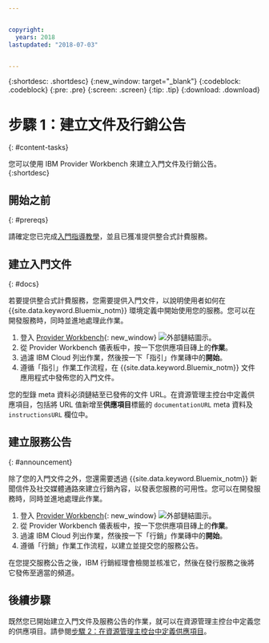 ```yaml
---


copyright:
  years: 2018
lastupdated: "2018-07-03"


---
```


{:shortdesc: .shortdesc}
{:new_window: target="_blank"}
{:codeblock: .codeblock}
{:pre: .pre}
{:screen: .screen}
{:tip: .tip}
{:download: .download}

# 步驟 1：建立文件及行銷公告
{: #content-tasks}

您可以使用 IBM Provider Workbench 來建立入門文件及行銷公告。
{:shortdesc}

## 開始之前
{: #prereqs}

請確定您已完成[入門指導教學](/docs/third-party/index.html)，並且已獲准提供整合式計費服務。

## 建立入門文件
{: #docs}

若要提供整合式計費服務，您需要提供入門文件，以說明使用者如何在 {{site.data.keyword.Bluemix_notm}} 環境定義中開始使用您的服務。您可以在開發服務時，同時並進地處理此作業。

1. 登入 [Provider Workbench](https://www.ibm.com/marketplace/workbench/){: new_window} ![外部鏈結圖示](../icons/launch-glyph.svg "外部鏈結圖示")。
2. 從 Provider Workbench 儀表板中，按一下您供應項目磚上的**作業**。
3. 過濾 IBM Cloud 列出作業，然後按一下「指引」作業磚中的**開始**。
4. 遵循「指引」作業工作流程，在 {{site.data.keyword.Bluemix_notm}} 文件應用程式中發佈您的入門文件。

您的型錄 meta 資料必須鏈結至已發佈的文件 URL。在資源管理主控台中定義供應項目，包括將 URL 值新增至**供應項目**標籤的 `documentationURL` meta 資料及 `instructionsURL` 欄位中。

## 建立服務公告
{: #announcement}

除了您的入門文件之外，您還需要透過 {{site.data.keyword.Bluemix_notm}} 新聞信件及社交媒體通路來建立行銷內容，以發表您服務的可用性。您可以在開發服務時，同時並進地處理此作業。

1. 登入 [Provider Workbench](https://www.ibm.com/marketplace/workbench/){: new_window} ![外部鏈結圖示](../icons/launch-glyph.svg "外部鏈結圖示")。
2. 從 Provider Workbench 儀表板中，按一下您供應項目磚上的**作業**。
3. 過濾 IBM Cloud 列出作業，然後按一下「行銷」作業磚中的**開始**。
4. 遵循「行銷」作業工作流程，以建立並提交您的服務公告。

在您提交服務公告之後，IBM 行銷經理會檢閱並核准它，然後在發行服務之後將它發佈至適當的頻道。

## 後續步驟

既然您已開始建立入門文件及服務公告的作業，就可以在資源管理主控台中定義您的供應項目。請參閱[步驟 2：在資源管理主控台中定義供應項目](/docs/third-party/cis2-rmc-define.html)。
